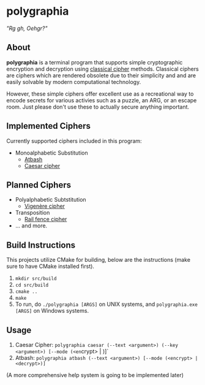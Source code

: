 # polygraphia
*"Rg gh, Oehgr?"*

## About
**polygraphia** is a terminal program that supports simple cryptographic encryption and decryption using [classical cipher](https://en.wikipedia.org/wiki/Classical_cipher) methods. Classical ciphers are ciphers which are rendered obsolete due to their simplicity and and are easily solvable by modern computational technology.

However, these simple ciphers offer excellent use as a recreational way to encode secrets for various activies such as a puzzle, an ARG, or an escape room. Just please don't use these to actually secure anything important.

## Implemented Ciphers
Currently supported ciphers included in this program:
- Monoalphabetic Substitution
    - [Atbash](https://en.wikipedia.org/wiki/Atbash)
    - [Caesar cipher](https://en.wikipedia.org/wiki/Caesar_cipher)

## Planned Ciphers
- Polyalphabetic Subtstitution
    - [Vigenère cipher](https://en.wikipedia.org/wiki/Vigen%C3%A8re_cipher)
- Transposition
    - [Rail fence cipher](https://en.wikipedia.org/wiki/Rail_fence_cipher)
- ... and more.

## Build Instructions
This projects utilize CMake for building, below are the instructions (make sure to have CMake installed first).
1. `mkdir src/build`
2. `cd src/build`
3. `cmake ..`
4. `make`
5. To run, do `./polygraphia [ARGS]` on UNIX systems, and `polygraphia.exe [ARGS]` on Windows systems.

## Usage
1. Caesar Cipher: `polygraphia caesar (--text <argument>) (--key <argument>) [--mode (<en`crypt> | <decrypt>)]`
2. Atbash: `polygraphia atbash (--text <argument>) [--mode (<encrypt> | <decrypt>)]`

(A more comprehensive help system is going to be implemented later)
